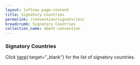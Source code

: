 ```yaml
---
layout: leftnav-page-content
title: Signatory Countries
permalink: /convention/signatories/
breadcrumb: Signatory Countries
collection_name: about-convention
---
```


### **Signatory Countries**

Click [here](https://uncitral.un.org/en/texts/mediation/conventions/international_settlement_agreements/status){:target="_blank"} for the list of signatory countries.
